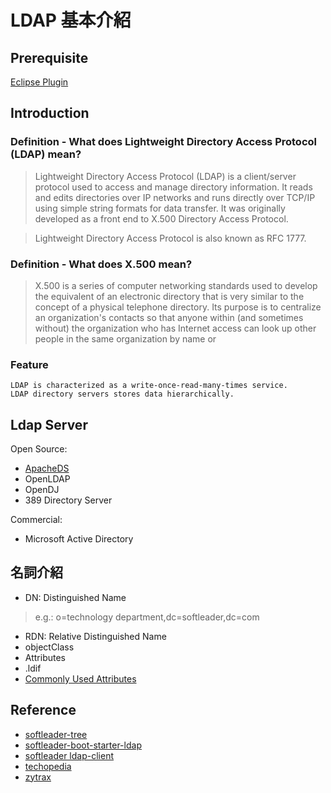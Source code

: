 # LDAP 基本介紹

## Prerequisite

[Eclipse Plugin](http://directory.apache.org/studio/installation-in-eclipse.html)

## Introduction

### Definition - What does Lightweight Directory Access Protocol (LDAP) mean?

> Lightweight Directory Access Protocol (LDAP) is a client/server protocol used to access and manage directory information. It reads and edits directories over IP networks and runs directly over TCP/IP using simple string formats for data transfer. It was originally developed as a front end to X.500 Directory Access Protocol.

> Lightweight Directory Access Protocol is also known as RFC 1777.

### Definition - What does X.500 mean?

> X.500 is a series of computer networking standards used to develop the equivalent of an electronic directory that is very similar to the concept of a physical telephone directory. Its purpose is to centralize an organization's contacts so that anyone within (and sometimes without) the organization who has Internet access can look up other people in the same organization by name or 

### Feature

	LDAP is characterized as a write-once-read-many-times service.
	LDAP directory servers stores data hierarchically.

## Ldap Server

Open Source:

- [ApacheDS](http://directory.apache.org/apacheds/)
- OpenLDAP
- OpenDJ
- 389 Directory Server

Commercial:

- Microsoft Active Directory

## 名詞介紹

- DN: Distinguished Name
> e.g.:  o=technology department,dc=softleader,dc=com

- RDN: Relative Distinguished Name
- objectClass
- Attributes
- .ldif
- [Commonly Used Attributes](http://www.zytrax.com/books/ldap/ape/)

## Reference

- [softleader-tree](https://github.com/softleader/softleader-wiki/wiki/Tree-Setup)
- [softleader-boot-starter-ldap](https://github.com/softleader/softleader-boot-starter/tree/master/softleader-boot-starter-ldap)
- [softleader ldap-client](https://github.com/softleader/dockerfile/tree/master/ldap-client)
- [techopedia](https://www.techopedia.com/definition/2439/lightweight-directory-access-protocol-ldap)
- [zytrax](http://www.zytrax.com/books/ldap/ch2/index.html#history)

